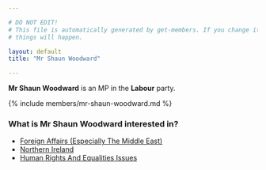 ```yaml
---

# DO NOT EDIT!
# This file is automatically generated by get-members. If you change it, bad
# things will happen.

layout: default
title: "Mr Shaun Woodward"

---
```


**Mr Shaun Woodward** is an MP in the **Labour** party.

{% include members/mr-shaun-woodward.md %}

### What is Mr Shaun Woodward interested in?


* [Foreign Affairs (Especially The Middle East)](/interests/foreign-affairs-especially-the-middle-east.html)
* [Northern Ireland](/interests/northern-ireland.html)
* [Human Rights And Equalities Issues](/interests/human-rights-and-equalities-issues.html)
